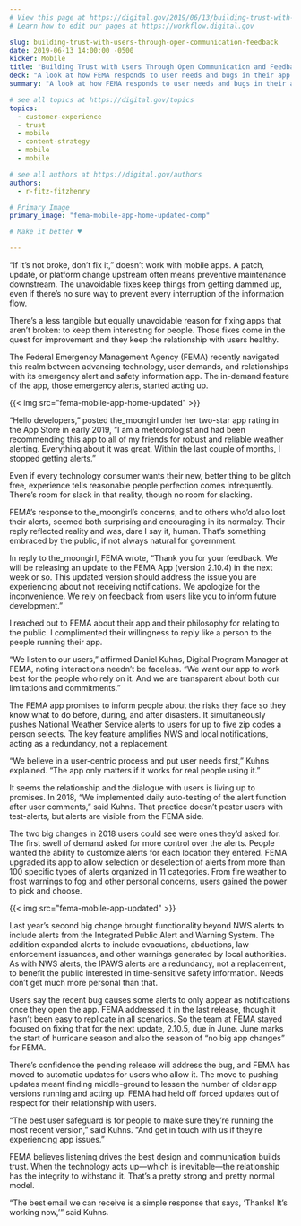 ```yaml
---
# View this page at https://digital.gov/2019/06/13/building-trust-with-users-through-open-communication-feedback
# Learn how to edit our pages at https://workflow.digital.gov

slug: building-trust-with-users-through-open-communication-feedback
date: 2019-06-13 14:00:00 -0500
kicker: Mobile
title: "Building Trust with Users Through Open Communication and Feedback"
deck: "A look at how FEMA responds to user needs and bugs in their app development."
summary: "A look at how FEMA responds to user needs and bugs in their app development."

# see all topics at https://digital.gov/topics
topics:
  - customer-experience
  - trust
  - mobile
  - content-strategy
  - mobile
  - mobile

# see all authors at https://digital.gov/authors
authors:
  - r-fitz-fitzhenry

# Primary Image
primary_image: "fema-mobile-app-home-updated-comp"

# Make it better ♥

---
```


“If it’s not broke, don’t fix it,” doesn’t work with mobile apps. A patch, update, or platform change upstream often means preventive maintenance downstream. The unavoidable fixes keep things from getting dammed up, even if there’s no sure way to prevent every interruption of the information flow.

There’s a less tangible but equally unavoidable reason for fixing apps that aren’t broken: to keep them interesting for people. Those fixes come in the quest for improvement and they keep the relationship with users healthy.

The Federal Emergency Management Agency (FEMA) recently navigated this realm between advancing technology, user demands, and relationships with its emergency alert and safety information app. The in-demand feature of the app, those emergency alerts, started acting up.

{{< img src="fema-mobile-app-home-updated" >}}

“Hello developers,” posted the_moongirl under her two-star app rating in the App Store in early 2019, “I am a meteorologist and had been recommending this app to all of my friends for robust and reliable weather alerting. Everything about it was great. Within the last couple of months, I stopped getting alerts.”

Even if every technology consumer wants their new, better thing to be glitch free, experience tells reasonable people perfection comes infrequently. There’s room for slack in that reality, though no room for slacking.

FEMA’s response to the_moongirl’s concerns, and to others who’d also lost their alerts, seemed both surprising and encouraging in its normalcy. Their reply reflected reality and was, dare I say it, human. That’s something embraced by the public, if not always natural for government.

In reply to the_moongirl, FEMA wrote, “Thank you for your feedback. We will be releasing an update to the FEMA App (version 2.10.4) in the next week or so. This updated version should address the issue you are experiencing about not receiving notifications. We apologize for the inconvenience. We rely on feedback from users like you to inform future development.”

I reached out to FEMA about their app and their philosophy for relating to the public. I complimented their willingness to reply like a person to the people running their app.

“We listen to our users,” affirmed Daniel Kuhns, Digital Program Manager at FEMA, noting interactions needn’t be faceless. “We want our app to work best for the people who rely on it. And we are transparent about both our limitations and commitments.”

The FEMA app promises to inform people about the risks they face so they know what to do before, during, and after disasters. It simultaneously pushes National Weather Service alerts to users for up to five zip codes a person selects. The key feature amplifies NWS and local notifications, acting as a redundancy, not a replacement.

“We believe in a user-centric process and put user needs first,” Kuhns explained. “The app only matters if it works for real people using it.”

It seems the relationship and the dialogue with users is living up to promises. In 2018, “We implemented daily auto-testing of the alert function after user comments,” said Kuhns. That practice doesn’t pester users with test-alerts, but alerts are visible from the FEMA side.

The two big changes in 2018 users could see were ones they’d asked for. The first swell of demand asked for more control over the alerts. People wanted the ability to customize alerts for each location they entered. FEMA upgraded its app to allow selection or deselection of alerts from more than 100 specific types of alerts organized in 11 categories. From fire weather to frost warnings to fog and other personal concerns, users gained the power to pick and choose.

 {{< img src="fema-mobile-app-updated" >}}

Last year’s second big change brought functionality beyond NWS alerts to include alerts from the Integrated Public Alert and Warning System. The addition expanded alerts to include evacuations, abductions, law enforcement issuances, and other warnings generated by local authorities. As with NWS alerts, the IPAWS alerts are a redundancy, not a replacement, to benefit the public interested in time-sensitive safety information. Needs don’t get much more personal than that.

Users say the recent bug causes some alerts to only appear as notifications once they open the app. FEMA addressed it in the last release, though it hasn’t been easy to replicate in all scenarios. So the team at FEMA stayed focused on fixing that for the next update, 2.10.5, due in June. June marks the start of hurricane season and also the season of “no big app changes” for FEMA.

There’s confidence the pending release will address the bug, and FEMA has moved to automatic updates for users who allow it. The move to pushing updates meant finding middle-ground to lessen the number of older app versions running and acting up. FEMA had held off forced updates out of respect for their relationship with users.

“The best user safeguard is for people to make sure they’re running the most recent version,” said Kuhns. “And get in touch with us if they’re experiencing app issues.”

FEMA believes listening drives the best design and communication builds trust. When the technology acts up—which is inevitable—the relationship has the integrity to withstand it. That’s a pretty strong and pretty normal model.

“The best email we can receive is a simple response that says, ‘Thanks! It’s working now,’” said Kuhns.
